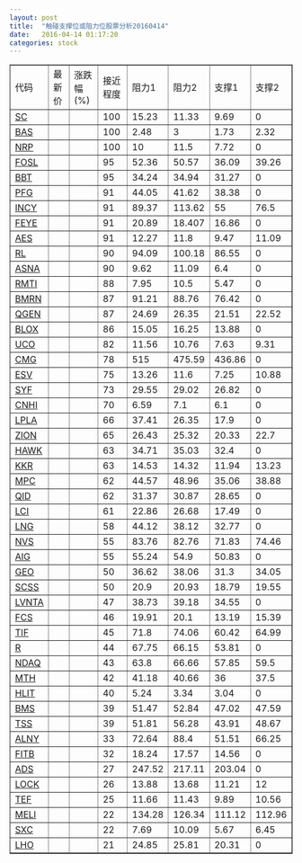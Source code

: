 ```yaml
---
layout: post
title:  "触碰支撑位或阻力位股票分析20160414"
date:   2016-04-14 01:17:20
categories: stock
---
```

<script type="text/javascript">
var stockList = []
stockList.push('gb_sc');
stockList.push('gb_bas');
stockList.push('gb_nrp');
stockList.push('gb_fosl');
stockList.push('gb_bbt');
stockList.push('gb_pfg');
stockList.push('gb_incy');
stockList.push('gb_feye');
stockList.push('gb_aes');
stockList.push('gb_rl');
stockList.push('gb_asna');
stockList.push('gb_rmti');
stockList.push('gb_bmrn');
stockList.push('gb_qgen');
stockList.push('gb_blox');
stockList.push('gb_uco');
stockList.push('gb_cmg');
stockList.push('gb_esv');
stockList.push('gb_syf');
stockList.push('gb_cnhi');
stockList.push('gb_lpla');
stockList.push('gb_zion');
stockList.push('gb_hawk');
stockList.push('gb_kkr');
stockList.push('gb_mpc');
stockList.push('gb_qid');
stockList.push('gb_lci');
stockList.push('gb_lng');
stockList.push('gb_nvs');
stockList.push('gb_aig');
stockList.push('gb_geo');
stockList.push('gb_scss');
stockList.push('gb_lvnta');
stockList.push('gb_fcs');
stockList.push('gb_tif');
stockList.push('gb_r');
stockList.push('gb_ndaq');
stockList.push('gb_mth');
stockList.push('gb_hlit');
stockList.push('gb_bms');
stockList.push('gb_tss');
stockList.push('gb_alny');
stockList.push('gb_fitb');
stockList.push('gb_ads');
stockList.push('gb_lock');
stockList.push('gb_tef');
stockList.push('gb_meli');
stockList.push('gb_sxc');
stockList.push('gb_lho');
</script>
<table border="1">
 <tr>
 <td>代码</td>
 <td>最新价</td>
 <td>涨跌幅(%)</td>
 <td>接近程度</td>
 <td>阻力1</td>
 <td>阻力2</td>
 <td>支撑1</td>
 <td>支撑2</td>
</tr>
  <tr id="sc" class="red">
  <td><a href="http://stock.finance.sina.com.cn/usstock/quotes/SC.html" target="_blank">SC</a></td><td></td><td></td><td>100</td><td>15.23</td><td>11.33</td><td>9.69</td><td>0</td></tr>
  <tr id="bas" class="green">
  <td><a href="http://stock.finance.sina.com.cn/usstock/quotes/BAS.html" target="_blank">BAS</a></td><td></td><td></td><td>100</td><td>2.48</td><td>3</td><td>1.73</td><td>2.32</td></tr>
  <tr id="nrp" class="red">
  <td><a href="http://stock.finance.sina.com.cn/usstock/quotes/NRP.html" target="_blank">NRP</a></td><td></td><td></td><td>100</td><td>10</td><td>11.5</td><td>7.72</td><td>0</td></tr>
  <tr id="fosl" class="green">
  <td><a href="http://stock.finance.sina.com.cn/usstock/quotes/FOSL.html" target="_blank">FOSL</a></td><td></td><td></td><td>95</td><td>52.36</td><td>50.57</td><td>36.09</td><td>39.26</td></tr>
  <tr id="bbt" class="red">
  <td><a href="http://stock.finance.sina.com.cn/usstock/quotes/BBT.html" target="_blank">BBT</a></td><td></td><td></td><td>95</td><td>34.24</td><td>34.94</td><td>31.27</td><td>0</td></tr>
  <tr id="pfg" class="red">
  <td><a href="http://stock.finance.sina.com.cn/usstock/quotes/PFG.html" target="_blank">PFG</a></td><td></td><td></td><td>91</td><td>44.05</td><td>41.62</td><td>38.38</td><td>0</td></tr>
  <tr id="incy" class="green">
  <td><a href="http://stock.finance.sina.com.cn/usstock/quotes/INCY.html" target="_blank">INCY</a></td><td></td><td></td><td>91</td><td>89.37</td><td>113.62</td><td>55</td><td>76.5</td></tr>
  <tr id="feye" class="red">
  <td><a href="http://stock.finance.sina.com.cn/usstock/quotes/FEYE.html" target="_blank">FEYE</a></td><td></td><td></td><td>91</td><td>20.89</td><td>18.407</td><td>16.86</td><td>0</td></tr>
  <tr id="aes" class="green">
  <td><a href="http://stock.finance.sina.com.cn/usstock/quotes/AES.html" target="_blank">AES</a></td><td></td><td></td><td>91</td><td>12.27</td><td>11.8</td><td>9.47</td><td>11.09</td></tr>
  <tr id="rl" class="red">
  <td><a href="http://stock.finance.sina.com.cn/usstock/quotes/RL.html" target="_blank">RL</a></td><td></td><td></td><td>90</td><td>94.09</td><td>100.18</td><td>86.55</td><td>0</td></tr>
  <tr id="asna" class="red">
  <td><a href="http://stock.finance.sina.com.cn/usstock/quotes/ASNA.html" target="_blank">ASNA</a></td><td></td><td></td><td>90</td><td>9.62</td><td>11.09</td><td>6.4</td><td>0</td></tr>
  <tr id="rmti" class="red">
  <td><a href="http://stock.finance.sina.com.cn/usstock/quotes/RMTI.html" target="_blank">RMTI</a></td><td></td><td></td><td>88</td><td>7.95</td><td>10.5</td><td>5.47</td><td>0</td></tr>
  <tr id="bmrn" class="red">
  <td><a href="http://stock.finance.sina.com.cn/usstock/quotes/BMRN.html" target="_blank">BMRN</a></td><td></td><td></td><td>87</td><td>91.21</td><td>88.76</td><td>76.42</td><td>0</td></tr>
  <tr id="qgen" class="green">
  <td><a href="http://stock.finance.sina.com.cn/usstock/quotes/QGEN.html" target="_blank">QGEN</a></td><td></td><td></td><td>87</td><td>24.69</td><td>26.35</td><td>21.51</td><td>22.52</td></tr>
  <tr id="blox" class="green">
  <td><a href="http://stock.finance.sina.com.cn/usstock/quotes/BLOX.html" target="_blank">BLOX</a></td><td></td><td></td><td>86</td><td>15.05</td><td>16.25</td><td>13.88</td><td>0</td></tr>
  <tr id="uco" class="red">
  <td><a href="http://stock.finance.sina.com.cn/usstock/quotes/UCO.html" target="_blank">UCO</a></td><td></td><td></td><td>82</td><td>11.56</td><td>10.76</td><td>7.63</td><td>9.31</td></tr>
  <tr id="cmg" class="green">
  <td><a href="http://stock.finance.sina.com.cn/usstock/quotes/CMG.html" target="_blank">CMG</a></td><td></td><td></td><td>78</td><td>515</td><td>475.59</td><td>436.86</td><td>0</td></tr>
  <tr id="esv" class="red">
  <td><a href="http://stock.finance.sina.com.cn/usstock/quotes/ESV.html" target="_blank">ESV</a></td><td></td><td></td><td>75</td><td>13.26</td><td>11.6</td><td>7.25</td><td>10.88</td></tr>
  <tr id="syf" class="red">
  <td><a href="http://stock.finance.sina.com.cn/usstock/quotes/SYF.html" target="_blank">SYF</a></td><td></td><td></td><td>73</td><td>29.55</td><td>29.02</td><td>26.82</td><td>0</td></tr>
  <tr id="cnhi" class="red">
  <td><a href="http://stock.finance.sina.com.cn/usstock/quotes/CNHI.html" target="_blank">CNHI</a></td><td></td><td></td><td>70</td><td>6.59</td><td>7.1</td><td>6.1</td><td>0</td></tr>
  <tr id="lpla" class="red">
  <td><a href="http://stock.finance.sina.com.cn/usstock/quotes/LPLA.html" target="_blank">LPLA</a></td><td></td><td></td><td>66</td><td>37.41</td><td>26.35</td><td>17.9</td><td>0</td></tr>
  <tr id="zion" class="green">
  <td><a href="http://stock.finance.sina.com.cn/usstock/quotes/ZION.html" target="_blank">ZION</a></td><td></td><td></td><td>65</td><td>26.43</td><td>25.32</td><td>20.33</td><td>22.7</td></tr>
  <tr id="hawk" class="red">
  <td><a href="http://stock.finance.sina.com.cn/usstock/quotes/HAWK.html" target="_blank">HAWK</a></td><td></td><td></td><td>63</td><td>34.71</td><td>35.03</td><td>32.4</td><td>0</td></tr>
  <tr id="kkr" class="green">
  <td><a href="http://stock.finance.sina.com.cn/usstock/quotes/KKR.html" target="_blank">KKR</a></td><td></td><td></td><td>63</td><td>14.53</td><td>14.32</td><td>11.94</td><td>13.23</td></tr>
  <tr id="mpc" class="green">
  <td><a href="http://stock.finance.sina.com.cn/usstock/quotes/MPC.html" target="_blank">MPC</a></td><td></td><td></td><td>62</td><td>44.57</td><td>48.96</td><td>35.06</td><td>38.88</td></tr>
  <tr id="qid" class="green">
  <td><a href="http://stock.finance.sina.com.cn/usstock/quotes/QID.html" target="_blank">QID</a></td><td></td><td></td><td>62</td><td>31.37</td><td>30.87</td><td>28.65</td><td>0</td></tr>
  <tr id="lci" class="green">
  <td><a href="http://stock.finance.sina.com.cn/usstock/quotes/LCI.html" target="_blank">LCI</a></td><td></td><td></td><td>61</td><td>22.86</td><td>26.68</td><td>17.49</td><td>0</td></tr>
  <tr id="lng" class="red">
  <td><a href="http://stock.finance.sina.com.cn/usstock/quotes/LNG.html" target="_blank">LNG</a></td><td></td><td></td><td>58</td><td>44.12</td><td>38.12</td><td>32.77</td><td>0</td></tr>
  <tr id="nvs" class="green">
  <td><a href="http://stock.finance.sina.com.cn/usstock/quotes/NVS.html" target="_blank">NVS</a></td><td></td><td></td><td>55</td><td>83.76</td><td>82.76</td><td>71.83</td><td>74.46</td></tr>
  <tr id="aig" class="green">
  <td><a href="http://stock.finance.sina.com.cn/usstock/quotes/AIG.html" target="_blank">AIG</a></td><td></td><td></td><td>55</td><td>55.24</td><td>54.9</td><td>50.83</td><td>0</td></tr>
  <tr id="geo" class="green">
  <td><a href="http://stock.finance.sina.com.cn/usstock/quotes/GEO.html" target="_blank">GEO</a></td><td></td><td></td><td>50</td><td>36.62</td><td>38.06</td><td>31.3</td><td>34.05</td></tr>
  <tr id="scss" class="green">
  <td><a href="http://stock.finance.sina.com.cn/usstock/quotes/SCSS.html" target="_blank">SCSS</a></td><td></td><td></td><td>50</td><td>20.9</td><td>20.93</td><td>18.79</td><td>19.55</td></tr>
  <tr id="lvnta" class="green">
  <td><a href="http://stock.finance.sina.com.cn/usstock/quotes/LVNTA.html" target="_blank">LVNTA</a></td><td></td><td></td><td>47</td><td>38.73</td><td>39.18</td><td>34.55</td><td>0</td></tr>
  <tr id="fcs" class="green">
  <td><a href="http://stock.finance.sina.com.cn/usstock/quotes/FCS.html" target="_blank">FCS</a></td><td></td><td></td><td>46</td><td>19.91</td><td>20.1</td><td>13.19</td><td>15.39</td></tr>
  <tr id="tif" class="red">
  <td><a href="http://stock.finance.sina.com.cn/usstock/quotes/TIF.html" target="_blank">TIF</a></td><td></td><td></td><td>45</td><td>71.8</td><td>74.06</td><td>60.42</td><td>64.99</td></tr>
  <tr id="r" class="red">
  <td><a href="http://stock.finance.sina.com.cn/usstock/quotes/R.html" target="_blank">R</a></td><td></td><td></td><td>44</td><td>67.75</td><td>66.15</td><td>53.81</td><td>0</td></tr>
  <tr id="ndaq" class="green">
  <td><a href="http://stock.finance.sina.com.cn/usstock/quotes/NDAQ.html" target="_blank">NDAQ</a></td><td></td><td></td><td>43</td><td>63.8</td><td>66.66</td><td>57.85</td><td>59.5</td></tr>
  <tr id="mth" class="green">
  <td><a href="http://stock.finance.sina.com.cn/usstock/quotes/MTH.html" target="_blank">MTH</a></td><td></td><td></td><td>42</td><td>41.18</td><td>40.66</td><td>36</td><td>37.5</td></tr>
  <tr id="hlit" class="red">
  <td><a href="http://stock.finance.sina.com.cn/usstock/quotes/HLIT.html" target="_blank">HLIT</a></td><td></td><td></td><td>40</td><td>5.24</td><td>3.34</td><td>3.04</td><td>0</td></tr>
  <tr id="bms" class="green">
  <td><a href="http://stock.finance.sina.com.cn/usstock/quotes/BMS.html" target="_blank">BMS</a></td><td></td><td></td><td>39</td><td>51.47</td><td>52.84</td><td>47.02</td><td>47.59</td></tr>
  <tr id="tss" class="green">
  <td><a href="http://stock.finance.sina.com.cn/usstock/quotes/TSS.html" target="_blank">TSS</a></td><td></td><td></td><td>39</td><td>51.81</td><td>56.28</td><td>43.91</td><td>48.67</td></tr>
  <tr id="alny" class="green">
  <td><a href="http://stock.finance.sina.com.cn/usstock/quotes/ALNY.html" target="_blank">ALNY</a></td><td></td><td></td><td>33</td><td>72.64</td><td>88.4</td><td>51.51</td><td>66.25</td></tr>
  <tr id="fitb" class="red">
  <td><a href="http://stock.finance.sina.com.cn/usstock/quotes/FITB.html" target="_blank">FITB</a></td><td></td><td></td><td>32</td><td>18.24</td><td>17.57</td><td>14.56</td><td>0</td></tr>
  <tr id="ads" class="red">
  <td><a href="http://stock.finance.sina.com.cn/usstock/quotes/ADS.html" target="_blank">ADS</a></td><td></td><td></td><td>27</td><td>247.52</td><td>217.11</td><td>203.04</td><td>0</td></tr>
  <tr id="lock" class="green">
  <td><a href="http://stock.finance.sina.com.cn/usstock/quotes/LOCK.html" target="_blank">LOCK</a></td><td></td><td></td><td>26</td><td>13.88</td><td>13.68</td><td>11.21</td><td>12</td></tr>
  <tr id="tef" class="green">
  <td><a href="http://stock.finance.sina.com.cn/usstock/quotes/TEF.html" target="_blank">TEF</a></td><td></td><td></td><td>25</td><td>11.66</td><td>11.43</td><td>9.89</td><td>10.56</td></tr>
  <tr id="meli" class="red">
  <td><a href="http://stock.finance.sina.com.cn/usstock/quotes/MELI.html" target="_blank">MELI</a></td><td></td><td></td><td>22</td><td>134.28</td><td>126.34</td><td>111.12</td><td>112.96</td></tr>
  <tr id="sxc" class="red">
  <td><a href="http://stock.finance.sina.com.cn/usstock/quotes/SXC.html" target="_blank">SXC</a></td><td></td><td></td><td>22</td><td>7.69</td><td>10.09</td><td>5.67</td><td>6.45</td></tr>
  <tr id="lho" class="green">
  <td><a href="http://stock.finance.sina.com.cn/usstock/quotes/LHO.html" target="_blank">LHO</a></td><td></td><td></td><td>21</td><td>24.85</td><td>25.81</td><td>20.31</td><td>0</td></tr>
</table>
